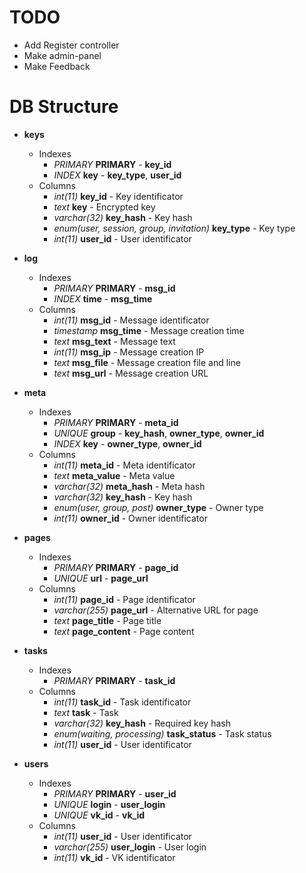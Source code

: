 # TODO

+ Add Register controller
+ Make admin-panel
+ Make Feedback

# DB Structure

+ **keys**
  + Indexes
    + *PRIMARY* **PRIMARY** - **key_id**
    + *INDEX* **key** - **key_type**, **user_id**
  + Columns
    + *int(11)* **key_id** - Key identificator
    + *text* **key** - Encrypted key
    + *varchar(32)* **key_hash** - Key hash
    + *enum(user, session, group, invitation)* **key_type** - Key type
    + *int(11)* **user_id** - User identificator

+ **log**
  + Indexes
    + *PRIMARY* **PRIMARY** - **msg_id**
    + *INDEX* **time** - **msg_time**
  + Columns
    + *int(11)* **msg_id** - Message identificator
    + *timestamp* **msg_time** - Message creation time
    + *text* **msg_text** - Message text
    + *int(11)* **msg_ip** - Message creation IP
    + *text* **msg_file** - Message creation file and line
    + *text* **msg_url** - Message creation URL

+ **meta**
  + Indexes
    + *PRIMARY* **PRIMARY** - **meta_id**
    + *UNIQUE* **group** - **key_hash**, **owner_type**, **owner_id**
    + *INDEX* **key** - **owner_type**, **owner_id**
  + Columns
    + *int(11)* **meta_id** - Meta identificator
    + *text* **meta_value** - Meta value
    + *varchar(32)* **meta_hash** - Meta hash
    + *varchar(32)* **key_hash** - Key hash
    + *enum(user, group, post)* **owner_type** - Owner type
    + *int(11)* **owner_id** - Owner identificator

+ **pages**
  + Indexes
    + *PRIMARY* **PRIMARY** - **page_id**
    + *UNIQUE* **url** - **page_url**
  + Columns
    + *int(11)* **page_id** - Page identificator
    + *varchar(255)* **page_url** - Alternative URL for page
    + *text* **page_title** - Page title
    + *text* **page_content** - Page content

+ **tasks**
  + Indexes
    + *PRIMARY* **PRIMARY** - **task_id**
  + Columns
    + *int(11)* **task_id** - Task identificator
    + *text* **task** - Task
    + *varchar(32)* **key_hash** - Required key hash
    + *enum(waiting, processing)* **task_status** - Task status
    + *int(11)* **user_id** - User identificator

+ **users**
  + Indexes
    + *PRIMARY* **PRIMARY** - **user_id**
    + *UNIQUE* **login** - **user_login**
    + *UNIQUE* **vk_id** - **vk_id**
  + Columns
    + *int(11)* **user_id** - User identificator
    + *varchar(255)* **user_login** - User login
    + *int(11)* **vk_id** - VK identificator

